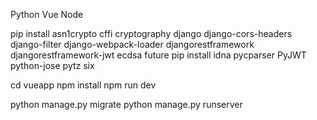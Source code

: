 Python
Vue
Node


pip install asn1crypto cffi cryptography django django-cors-headers django-filter django-webpack-loader djangorestframework djangorestframework-jwt ecdsa future
pip install idna pycparser PyJWT python-jose pytz six

cd vueapp
npm install
npm run dev


python manage.py migrate
python manage.py runserver